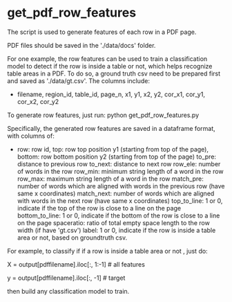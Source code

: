 # get_pdf_row_features

The script is used to generate features of each row in a PDF page. 

PDF files should be saved in the './data/docs' folder. 

For one example, the row features can be used to train a classification model to detect if the row is inside a table or not, which helps recognize table areas in a PDF. To do so, a ground truth csv need to be prepared first and saved as './data/gt.csv'. The columns include:  
- filename, region_id, table_id, page_n, x1, y1, x2, y2, cor_x1, cor_y1, cor_x2, cor_y2

To generate row features, just run: 
python get_pdf_row_features.py


Specifically, the generated row features are saved in a dataframe format, with columns of:
- row: row id, 
top: row top position y1 (starting from top of the page),
bottom: row bottom position y2 (starting from top of the page)
to_pre: distance to previous row
to_next: distance to next row
row_ele: number of words in the row
row_min: minimum string length of a word in the row
row_max: maximum string length of a word in the row
match_pre: number of words which are aligned with words in the previous row (have same x coordinates)
match_next: number of words which are aligned with words in the next row (have same x coordinates)
top_to_line: 1 or 0, indicate if the top of the row is close to a line on the page 
bottom_to_line: 1 or 0, indicate if the bottom of the row is close to a line on the page 
spaceratio: ratio of total empty space length to the row width
(if have 'gt.csv') label: 1 or 0, indicate if the row is inside a table area or not, based on groundtruth csv. 

For example, to classify if if a row is inside a table area or not , just do:

X = output[pdffilename].iloc[:, 1:-1] # all features

y = output[pdffilename].iloc[:, -1] # target

then build any classification model to train. 


